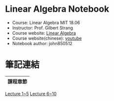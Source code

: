 # Linear Algebra Notebook
- Course: Linear Algebra  MIT 18.06
- Instructor: Prof. Gilbert Strang
- Course website: [Linear Algebra](https://ocw.mit.edu/courses/mathematics/18-06-linear-algebra-spring-2010/)
- Course website(chinese): [youtube](https://www.youtube.com/watch?v=bcjrTGLl87k)
- Notebook author: john850512
# 筆記連結
課程章節| 
---- |
[Lecture 1~5](https://hackmd.io/pgILk_IjRpmrjmLuXalx7w?view)
[Lecture 6~10](https://hackmd.io/DDgAD5M4SI2x6JuXBpqGDA?view)

